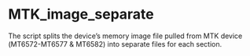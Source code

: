 # MTK_image_separate
The script splits the device’s memory image file pulled from MTK device (МТ6572-МТ6577 &amp; МТ6582) into separate files for each section.
